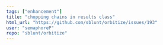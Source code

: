 ```yaml
---
tags: ["enhancement"]
title: "chopping chains in results class"
html_url: "https://github.com/sblunt/orbitize/issues/193"
user: "semaphoreP"
repo: "sblunt/orbitize"
---
```


